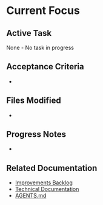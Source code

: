 # Current Focus

## Active Task
None - No task in progress

## Acceptance Criteria
- 

## Files Modified
- 

## Progress Notes
- 

## Related Documentation
- [Improvements Backlog](./improvements-backlog.md)
- [Technical Documentation](./technical.md)
- [AGENTS.md](../AGENTS.md)